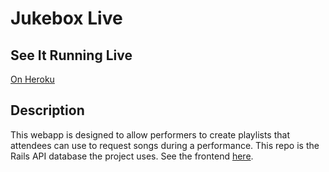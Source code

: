 # Jukebox Live

## See It Running Live

[On Heroku](https://secret-santa-builder-frontend.herokuapp.com/)

## Description

This webapp is designed to allow performers to create playlists that attendees can use to request songs during a performance. This repo is the Rails API database the project uses. See the frontend [here](https://github.com/KRStoddard/Santa_Frontend).



